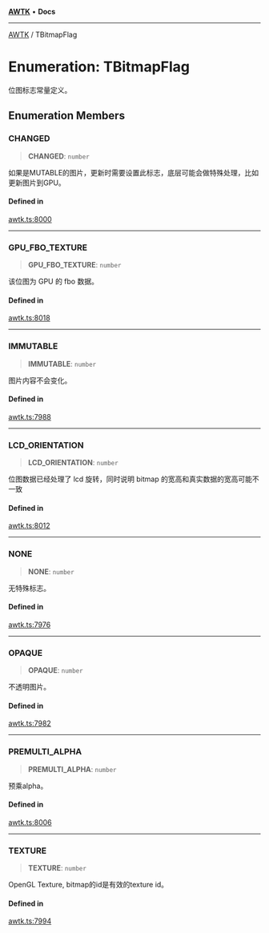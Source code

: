 [**AWTK**](../README.md) • **Docs**

***

[AWTK](../globals.md) / TBitmapFlag

# Enumeration: TBitmapFlag

位图标志常量定义。

## Enumeration Members

### CHANGED

> **CHANGED**: `number`

如果是MUTABLE的图片，更新时需要设置此标志，底层可能会做特殊处理，比如更新图片到GPU。

#### Defined in

[awtk.ts:8000](https://github.com/zlgopen/awtk-binding/blob/b1e618d759250c07a8449fe21dad19c89a7f6c51/tools/code_gen/js/output/awtk.ts#L8000)

***

### GPU\_FBO\_TEXTURE

> **GPU\_FBO\_TEXTURE**: `number`

该位图为 GPU 的 fbo 数据。

#### Defined in

[awtk.ts:8018](https://github.com/zlgopen/awtk-binding/blob/b1e618d759250c07a8449fe21dad19c89a7f6c51/tools/code_gen/js/output/awtk.ts#L8018)

***

### IMMUTABLE

> **IMMUTABLE**: `number`

图片内容不会变化。

#### Defined in

[awtk.ts:7988](https://github.com/zlgopen/awtk-binding/blob/b1e618d759250c07a8449fe21dad19c89a7f6c51/tools/code_gen/js/output/awtk.ts#L7988)

***

### LCD\_ORIENTATION

> **LCD\_ORIENTATION**: `number`

位图数据已经处理了 lcd 旋转，同时说明 bitmap 的宽高和真实数据的宽高可能不一致

#### Defined in

[awtk.ts:8012](https://github.com/zlgopen/awtk-binding/blob/b1e618d759250c07a8449fe21dad19c89a7f6c51/tools/code_gen/js/output/awtk.ts#L8012)

***

### NONE

> **NONE**: `number`

无特殊标志。

#### Defined in

[awtk.ts:7976](https://github.com/zlgopen/awtk-binding/blob/b1e618d759250c07a8449fe21dad19c89a7f6c51/tools/code_gen/js/output/awtk.ts#L7976)

***

### OPAQUE

> **OPAQUE**: `number`

不透明图片。

#### Defined in

[awtk.ts:7982](https://github.com/zlgopen/awtk-binding/blob/b1e618d759250c07a8449fe21dad19c89a7f6c51/tools/code_gen/js/output/awtk.ts#L7982)

***

### PREMULTI\_ALPHA

> **PREMULTI\_ALPHA**: `number`

预乘alpha。

#### Defined in

[awtk.ts:8006](https://github.com/zlgopen/awtk-binding/blob/b1e618d759250c07a8449fe21dad19c89a7f6c51/tools/code_gen/js/output/awtk.ts#L8006)

***

### TEXTURE

> **TEXTURE**: `number`

OpenGL Texture, bitmap的id是有效的texture id。

#### Defined in

[awtk.ts:7994](https://github.com/zlgopen/awtk-binding/blob/b1e618d759250c07a8449fe21dad19c89a7f6c51/tools/code_gen/js/output/awtk.ts#L7994)
